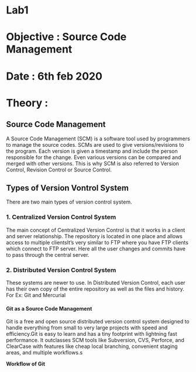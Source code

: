 # **Lab1**
# **Objective : Source Code Management**
# **Date : 6th feb 2020**

# **Theory :**
 
## **Source Code Management**
A Source Code Management (SCM) is a software tool used by programmers to manage the source codes.
SCMs are used to give versions/revisions to the program. Each version is given a timestamp and include the person responsible for the change. Even various versions can be compared and merged with other versions. This is why SCM is also referred to Version Control, Revision Control or Source Control.

## **Types of Version Vontrol System**
There are two main types of version control system.

### 1. Centralized Version Control System
The main concept of Centralized Version Control is that it works in a client and server relationship. The repository is located in one place and allows access to multiple clientsIt’s very similar to FTP where you have FTP clients which connect to FTP server. Here all the user changes and commits have to pass through the central server. 

### 2. Distributed Version Control System
These systems are newer to use. In Distributed Version Control, each user has their own copy of the entire repository as well as the files and history. For Ex: Git and Mercurial

#### **Git as a Source Code Management**
Git is a free and open source distributed version control system designed to handle everything from small to very large projects with speed and efficiency.Git is easy to learn and has a tiny footprint with lightning fast performance. It outclasses SCM tools like Subversion, CVS, Perforce, and ClearCase with features like cheap local branching, convenient staging areas, and multiple workflows.s

**Workflow of Git**


